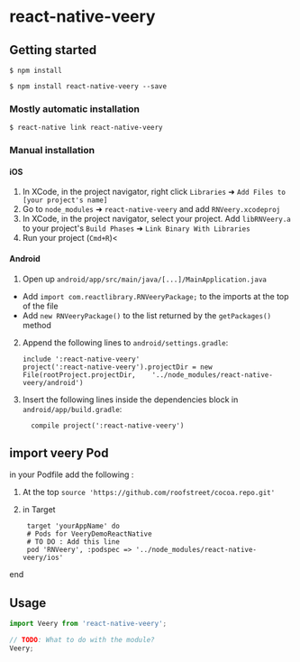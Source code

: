 
# react-native-veery

## Getting started

`$ npm install`

`$ npm install react-native-veery --save`

### Mostly automatic installation

`$ react-native link react-native-veery`

### Manual installation


#### iOS

1. In XCode, in the project navigator, right click `Libraries` ➜ `Add Files to [your project's name]`
2. Go to `node_modules` ➜ `react-native-veery` and add `RNVeery.xcodeproj`
3. In XCode, in the project navigator, select your project. Add `libRNVeery.a` to your project's `Build Phases` ➜ `Link Binary With Libraries`
4. Run your project (`Cmd+R`)<

#### Android

1. Open up `android/app/src/main/java/[...]/MainApplication.java`
  - Add `import com.reactlibrary.RNVeeryPackage;` to the imports at the top of the file
  - Add `new RNVeeryPackage()` to the list returned by the `getPackages()` method
2. Append the following lines to `android/settings.gradle`:
  	```
  	include ':react-native-veery'
  	project(':react-native-veery').projectDir = new File(rootProject.projectDir, 	'../node_modules/react-native-veery/android')
  	```
3. Insert the following lines inside the dependencies block in `android/app/build.gradle`:
  	```
      compile project(':react-native-veery')
  	```

## import veery Pod
in your Podfile add the following :

1. At the top
`source 'https://github.com/roofstreet/cocoa.repo.git'`
2. in Target

        target 'yourAppName' do
        # Pods for VeeryDemoReactNative
        # TO DO : Add this line
        pod 'RNVeery', :podspec => '../node_modules/react-native-veery/ios'

end
## Usage
```javascript
import Veery from 'react-native-veery';

// TODO: What to do with the module?
Veery;
```
  

